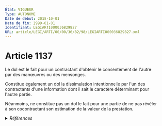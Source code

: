 ```yaml
---
État: VIGUEUR
Type: AUTONOME
Date de début: 2018-10-01
Date de fin: 2999-01-01
Identifiant: LEGIARTI000036829827
URL: article/LEGI/ARTI/00/00/36/82/98/LEGIARTI000036829827.xml
---
```


<h1>Article 1137</h1>

Le dol est le fait pour un contractant d'obtenir le consentement de l'autre par
des manœuvres ou des mensonges.<br />

Constitue également un dol la dissimulation intentionnelle par l'un des
contractants d'une information dont il sait le caractère déterminant pour
l'autre partie.<br />

Néanmoins, ne constitue pas un dol le fait pour une partie de ne pas révéler à
son cocontractant son estimation de la valeur de la prestation.


<details>
  <summary><em>Références</em></summary>

  <h2>Articles faisant référence à l'article</h2>
  
  <ul>
    <li>
      <a href="https://legal.tricoteuses.fr//redirection/LEGIARTI000036828126?vers=git&vers=legifrance">LOI n° 2018-287 du 20 avril 2018 ratifiant l'ordonnance n° 2016-131 du 10 février 2016 portant réforme du droit des contrats, du régime général et de la preuve des obligations - article 5 ENTIEREMENT_MODIF</a> MODIFIE source
    </li>
  </ul>
  
  <h2>Références faites par l'article</h2>
  
  <ul>
    <li>
      CODIFICATION source Loi 1804-02-07
    </li>
    <li>
      2016-01-29 CITATION cible <a href="https://legal.tricoteuses.fr//redirection/LEGIARTI000031942705?vers=git&vers=legifrance">Ordonnance n° 2016-56 du 29 janvier 2016 relative au gage des stocks - article 1 ENTIEREMENT_MODIF</a>
    </li>
    <li>
      2018-04-20 MODIFIE cible <a href="https://legal.tricoteuses.fr//redirection/LEGIARTI000036828126?vers=git&vers=legifrance">LOI n° 2018-287 du 20 avril 2018 ratifiant l'ordonnance n° 2016-131 du 10 février 2016 portant réforme du droit des contrats, du régime général et de la preuve des obligations - article 5 ENTIEREMENT_MODIF</a>
    </li>
    <li>
      2999-01-01 CITATION cible <a href="https://legal.tricoteuses.fr//redirection/LEGIARTI000031943814?vers=git&vers=legifrance">Code de commerce - article L527-6 AUTONOME MODIFIE, en vigueur du 2016-04-01 au 2016-10-01</a>
    </li>
  </ul>
</details>
